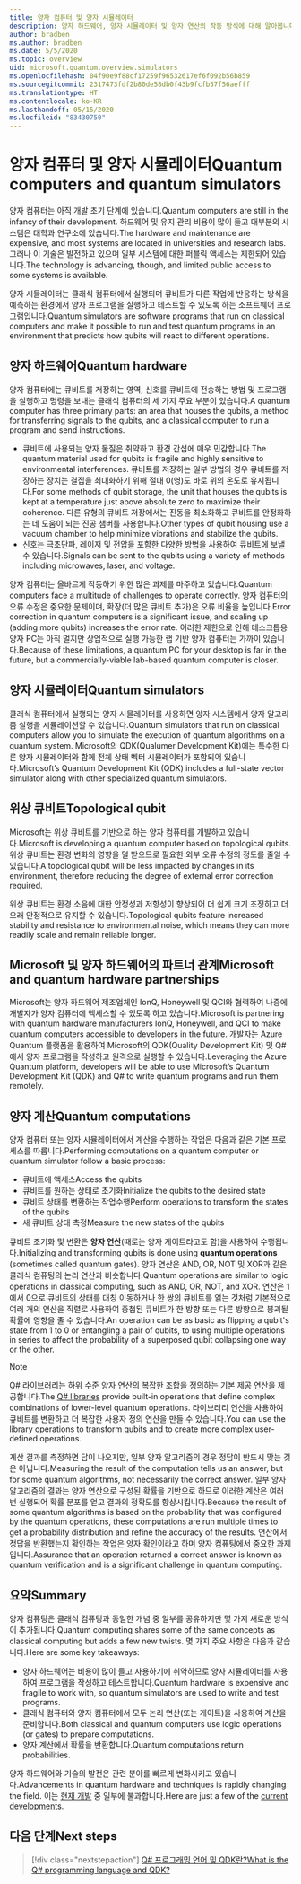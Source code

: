 ```yaml
---
title: 양자 컴퓨터 및 양자 시뮬레이터
description: 양자 하드웨어, 양자 시뮬레이터 및 양자 연산의 작동 방식에 대해 알아봅니다.
author: bradben
ms.author: bradben
ms.date: 5/5/2020
ms.topic: overview
uid: microsoft.quantum.overview.simulators
ms.openlocfilehash: 04f90e9f88cf17259f96532617ef6f092b56b859
ms.sourcegitcommit: 2317473fdf2b80de58db0f43b9fcfb57f56aefff
ms.translationtype: HT
ms.contentlocale: ko-KR
ms.lasthandoff: 05/15/2020
ms.locfileid: "83430750"
---
```

# <a name="quantum-computers-and-quantum-simulators"></a><span data-ttu-id="8f9df-103">양자 컴퓨터 및 양자 시뮬레이터</span><span class="sxs-lookup"><span data-stu-id="8f9df-103">Quantum computers and quantum simulators</span></span>

<span data-ttu-id="8f9df-104">양자 컴퓨터는 아직 개발 초기 단계에 있습니다.</span><span class="sxs-lookup"><span data-stu-id="8f9df-104">Quantum computers are still in the infancy of their development.</span></span> <span data-ttu-id="8f9df-105">하드웨어 및 유지 관리 비용이 많이 들고 대부분의 시스템은 대학과 연구소에 있습니다.</span><span class="sxs-lookup"><span data-stu-id="8f9df-105">The hardware and maintenance are expensive, and most systems are located in universities and research labs.</span></span> <span data-ttu-id="8f9df-106">그러나 이 기술은 발전하고 있으며 일부 시스템에 대한 퍼블릭 액세스는 제한되어 있습니다.</span><span class="sxs-lookup"><span data-stu-id="8f9df-106">The technology is advancing, though, and limited public access to some systems is available.</span></span>

<span data-ttu-id="8f9df-107">양자 시뮬레이터는 클래식 컴퓨터에서 실행되며 큐비트가 다른 작업에 반응하는 방식을 예측하는 환경에서 양자 프로그램을 실행하고 테스트할 수 있도록 하는 소프트웨어 프로그램입니다.</span><span class="sxs-lookup"><span data-stu-id="8f9df-107">Quantum simulators are software programs that run on classical computers and make it possible to run and test quantum programs in an environment that predicts how qubits will react to different operations.</span></span>

## <a name="quantum-hardware"></a><span data-ttu-id="8f9df-108">양자 하드웨어</span><span class="sxs-lookup"><span data-stu-id="8f9df-108">Quantum hardware</span></span>

<span data-ttu-id="8f9df-109">양자 컴퓨터에는 큐비트를 저장하는 영역, 신호를 큐비트에 전송하는 방법 및 프로그램을 실행하고 명령을 보내는 클래식 컴퓨터의 세 가지 주요 부분이 있습니다.</span><span class="sxs-lookup"><span data-stu-id="8f9df-109">A quantum computer has three primary parts: an area that houses the qubits, a method for transferring signals to the qubits, and a classical computer to run a program and send instructions.</span></span>

- <span data-ttu-id="8f9df-110">큐비트에 사용되는 양자 물질은 취약하고 환경 간섭에 매우 민감합니다.</span><span class="sxs-lookup"><span data-stu-id="8f9df-110">The quantum material used for qubits is fragile and highly sensitive to environmental interferences.</span></span> <span data-ttu-id="8f9df-111">큐비트를 저장하는 일부 방법의 경우 큐비트를 저장하는 장치는 결집을 최대화하기 위해 절대 0(영)도 바로 위의 온도로 유지됩니다.</span><span class="sxs-lookup"><span data-stu-id="8f9df-111">For some methods of qubit storage, the unit that houses the qubits is kept at a temperature just above absolute zero to maximize their coherence.</span></span> <span data-ttu-id="8f9df-112">다른 유형의 큐비트 저장에서는 진동을 최소화하고 큐비트를 안정화하는 데 도움이 되는 진공 챔버를 사용합니다.</span><span class="sxs-lookup"><span data-stu-id="8f9df-112">Other types of qubit housing use a vacuum chamber to help minimize vibrations and stabilize the qubits.</span></span>  
- <span data-ttu-id="8f9df-113">신호는 극초단파, 레이저 및 전압을 포함한 다양한 방법을 사용하여 큐비트에 보낼 수 있습니다.</span><span class="sxs-lookup"><span data-stu-id="8f9df-113">Signals can be sent to the qubits using a variety of methods including microwaves, laser, and voltage.</span></span>

<span data-ttu-id="8f9df-114">양자 컴퓨터는 올바르게 작동하기 위한 많은 과제를 마주하고 있습니다.</span><span class="sxs-lookup"><span data-stu-id="8f9df-114">Quantum computers face a multitude of challenges to operate correctly.</span></span> <span data-ttu-id="8f9df-115">양자 컴퓨터의 오류 수정은 중요한 문제이며, 확장(더 많은 큐비트 추가)은 오류 비율을 높입니다.</span><span class="sxs-lookup"><span data-stu-id="8f9df-115">Error correction in quantum computers is a significant issue, and scaling up (adding more qubits) increases the error rate.</span></span> <span data-ttu-id="8f9df-116">이러한 제한으로 인해 데스크톱용 양자 PC는 아직 멀지만 상업적으로 실행 가능한 랩 기반 양자 컴퓨터는 가까이 있습니다.</span><span class="sxs-lookup"><span data-stu-id="8f9df-116">Because of these limitations, a quantum PC for your desktop is far in the future, but a commercially-viable lab-based quantum computer is closer.</span></span>

## <a name="quantum-simulators"></a><span data-ttu-id="8f9df-117">양자 시뮬레이터</span><span class="sxs-lookup"><span data-stu-id="8f9df-117">Quantum simulators</span></span>

<span data-ttu-id="8f9df-118">클래식 컴퓨터에서 실행되는 양자 시뮬레이터를 사용하면 양자 시스템에서 양자 알고리즘 실행을 시뮬레이션할 수 있습니다.</span><span class="sxs-lookup"><span data-stu-id="8f9df-118">Quantum simulators that run on classical computers allow you to simulate the execution of quantum algorithms on a quantum system.</span></span>  <span data-ttu-id="8f9df-119">Microsoft의 QDK(Qualumer Development Kit)에는 특수한 다른 양자 시뮬레이터와 함께 전체 상태 벡터 시뮬레이터가 포함되어 있습니다.</span><span class="sxs-lookup"><span data-stu-id="8f9df-119">Microsoft’s Quantum Development Kit (QDK) includes a full-state vector simulator along with other specialized quantum simulators.</span></span>

## <a name="topological-qubit"></a><span data-ttu-id="8f9df-120">위상 큐비트</span><span class="sxs-lookup"><span data-stu-id="8f9df-120">Topological qubit</span></span>

<span data-ttu-id="8f9df-121">Microsoft는 위상 큐비트를 기반으로 하는 양자 컴퓨터를 개발하고 있습니다.</span><span class="sxs-lookup"><span data-stu-id="8f9df-121">Microsoft is developing a quantum computer based on topological qubits.</span></span> <span data-ttu-id="8f9df-122">위상 큐비트는 환경 변화의 영향을 덜 받으므로 필요한 외부 오류 수정의 정도를 줄일 수 있습니다.</span><span class="sxs-lookup"><span data-stu-id="8f9df-122">A topological qubit will be less impacted by changes in its environment, therefore reducing the degree of external error correction required.</span></span>

<span data-ttu-id="8f9df-123">위상 큐비트는 환경 소음에 대한 안정성과 저항성이 향상되어 더 쉽게 크기 조정하고 더 오래 안정적으로 유지할 수 있습니다.</span><span class="sxs-lookup"><span data-stu-id="8f9df-123">Topological qubits feature increased stability and resistance to environmental noise, which means they can more readily scale and remain reliable longer.</span></span>

## <a name="microsoft-and-quantum-hardware-partnerships"></a><span data-ttu-id="8f9df-124">Microsoft 및 양자 하드웨어의 파트너 관계</span><span class="sxs-lookup"><span data-stu-id="8f9df-124">Microsoft and quantum hardware partnerships</span></span>

<span data-ttu-id="8f9df-125">Microsoft는 양자 하드웨어 제조업체인 IonQ, Honeywell 및 QCI와 협력하여 나중에 개발자가 양자 컴퓨터에 액세스할 수 있도록 하고 있습니다.</span><span class="sxs-lookup"><span data-stu-id="8f9df-125">Microsoft is partnering with quantum hardware manufacturers IonQ, Honeywell, and QCI to make quantum computers accessible to developers in the future.</span></span> <span data-ttu-id="8f9df-126">개발자는 Azure Quantum 플랫폼을 활용하여 Microsoft의 QDK(Quality Development Kit) 및 Q#에서 양자 프로그램을 작성하고 원격으로 실행할 수 있습니다.</span><span class="sxs-lookup"><span data-stu-id="8f9df-126">Leveraging the Azure Quantum platform, developers will be able to use Microsoft’s Quantum Development Kit (QDK) and Q# to write quantum programs and run them remotely.</span></span>

## <a name="quantum-computations"></a><span data-ttu-id="8f9df-127">양자 계산</span><span class="sxs-lookup"><span data-stu-id="8f9df-127">Quantum computations</span></span>

<span data-ttu-id="8f9df-128">양자 컴퓨터 또는 양자 시뮬레이터에서 계산을 수행하는 작업은 다음과 같은 기본 프로세스를 따릅니다.</span><span class="sxs-lookup"><span data-stu-id="8f9df-128">Performing computations on a quantum computer or quantum simulator follow a basic process:</span></span>

- <span data-ttu-id="8f9df-129">큐비트에 액세스</span><span class="sxs-lookup"><span data-stu-id="8f9df-129">Access the qubits</span></span>
- <span data-ttu-id="8f9df-130">큐비트를 원하는 상태로 초기화</span><span class="sxs-lookup"><span data-stu-id="8f9df-130">Initialize the qubits to the desired state</span></span>
- <span data-ttu-id="8f9df-131">큐비트 상태를 변환하는 작업수행</span><span class="sxs-lookup"><span data-stu-id="8f9df-131">Perform operations to transform the states of the qubits</span></span>
- <span data-ttu-id="8f9df-132">새 큐비트 상태 측정</span><span class="sxs-lookup"><span data-stu-id="8f9df-132">Measure the new states of the qubits</span></span>

<span data-ttu-id="8f9df-133">큐비트 초기화 및 변환은 **양자 연산**(때로는 양자 게이트라고도 함)을 사용하여 수행됩니다.</span><span class="sxs-lookup"><span data-stu-id="8f9df-133">Initializing and transforming qubits is done using **quantum operations** (sometimes called quantum gates).</span></span> <span data-ttu-id="8f9df-134">양자 연산은 AND, OR, NOT 및 XOR과 같은 클래식 컴퓨팅의 논리 연산과 비슷합니다.</span><span class="sxs-lookup"><span data-stu-id="8f9df-134">Quantum operations are similar to logic operations in classical computing, such as AND, OR, NOT, and XOR.</span></span> <span data-ttu-id="8f9df-135">연산은 1에서 0으로 큐비트의 상태를 대칭 이동하거나 한 쌍의 큐비트를 얽는 것처럼 기본적으로 여러 개의 연산을 직렬로 사용하여 중첩된 큐비트가 한 방향 또는 다른 방향으로 붕괴될 확률에 영향을 줄 수 있습니다.</span><span class="sxs-lookup"><span data-stu-id="8f9df-135">An operation can be as basic as flipping a qubit's state from 1 to 0 or entangling a pair of qubits, to using multiple operations in series to affect the probability of a superposed qubit collapsing one way or the other.</span></span>

> [!NOTE] 
> <span data-ttu-id="8f9df-136">[Q# 라이브러리](xref:microsoft.quantum.libraries)는 하위 수준 양자 연산의 복잡한 조합을 정의하는 기본 제공 연산을 제공합니다.</span><span class="sxs-lookup"><span data-stu-id="8f9df-136">The [Q# libraries](xref:microsoft.quantum.libraries) provide built-in operations that define complex combinations of lower-level quantum operations.</span></span> <span data-ttu-id="8f9df-137">라이브러리 연산을 사용하여 큐비트를 변환하고 더 복잡한 사용자 정의 연산을 만들 수 있습니다.</span><span class="sxs-lookup"><span data-stu-id="8f9df-137">You can use the library operations to transform qubits and to create more complex user-defined operations.</span></span>  

<span data-ttu-id="8f9df-138">계산 결과를 측정하면 답이 나오지만, 일부 양자 알고리즘의 경우 정답이 반드시 맞는 것은 아닙니다.</span><span class="sxs-lookup"><span data-stu-id="8f9df-138">Measuring the result of the computation tells us an answer, but for some quantum algorithms, not necessarily the correct answer.</span></span> <span data-ttu-id="8f9df-139">일부 양자 알고리즘의 결과는 양자 연산으로 구성된 확률을 기반으로 하므로 이러한 계산은 여러 번 실행되어 확률 분포를 얻고 결과의 정확도를 향상시킵니다.</span><span class="sxs-lookup"><span data-stu-id="8f9df-139">Because the result of some quantum algorithms is based on the probability that was configured by the quantum operations, these computations are run multiple times to get a probability distribution and refine the accuracy of the results.</span></span>  <span data-ttu-id="8f9df-140">연산에서 정답을 반환했는지 확인하는 작업은 양자 확인이라고 하며 양자 컴퓨팅에서 중요한 과제입니다.</span><span class="sxs-lookup"><span data-stu-id="8f9df-140">Assurance that an operation returned a correct answer is known as quantum verification and is a significant challenge in quantum computing.</span></span>

## <a name="summary"></a><span data-ttu-id="8f9df-141">요약</span><span class="sxs-lookup"><span data-stu-id="8f9df-141">Summary</span></span>

<span data-ttu-id="8f9df-142">양자 컴퓨팅은 클래식 컴퓨팅과 동일한 개념 중 일부를 공유하지만 몇 가지 새로운 방식이 추가됩니다.</span><span class="sxs-lookup"><span data-stu-id="8f9df-142">Quantum computing shares some of the same concepts as classical computing but adds a few new twists.</span></span> <span data-ttu-id="8f9df-143">몇 가지 주요 사항은 다음과 같습니다.</span><span class="sxs-lookup"><span data-stu-id="8f9df-143">Here are some key takeaways:</span></span>

- <span data-ttu-id="8f9df-144">양자 하드웨어는 비용이 많이 들고 사용하기에 취약하므로 양자 시뮬레이터를 사용하여 프로그램을 작성하고 테스트합니다.</span><span class="sxs-lookup"><span data-stu-id="8f9df-144">Quantum hardware is expensive and fragile to work with, so quantum simulators are used to write and test programs.</span></span>
- <span data-ttu-id="8f9df-145">클래식 컴퓨터와 양자 컴퓨터에서 모두 논리 연산(또는 게이트)을 사용하여 계산을 준비합니다.</span><span class="sxs-lookup"><span data-stu-id="8f9df-145">Both classical and quantum computers use logic operations (or gates) to prepare computations.</span></span>
- <span data-ttu-id="8f9df-146">양자 계산에서 확률을 반환합니다.</span><span class="sxs-lookup"><span data-stu-id="8f9df-146">Quantum computations return probabilities.</span></span>

<span data-ttu-id="8f9df-147">양자 하드웨어와 기술의 발전은 관련 분야를 빠르게 변화시키고 있습니다.</span><span class="sxs-lookup"><span data-stu-id="8f9df-147">Advancements in quantum hardware and techniques is rapidly changing the field.</span></span> <span data-ttu-id="8f9df-148">이는 [현재 개발](https://phys.org/search/?search=quantum+computer&s=0) 중 일부에 불과합니다.</span><span class="sxs-lookup"><span data-stu-id="8f9df-148">Here are just a few of the [current developments](https://phys.org/search/?search=quantum+computer&s=0).</span></span>

## <a name="next-steps"></a><span data-ttu-id="8f9df-149">다음 단계</span><span class="sxs-lookup"><span data-stu-id="8f9df-149">Next steps</span></span>

> [!div class="nextstepaction"]
> [<span data-ttu-id="8f9df-150">Q# 프로그래밍 언어 및 QDK란?</span><span class="sxs-lookup"><span data-stu-id="8f9df-150">What is the Q# programming language and QDK?</span></span>](xref:microsoft.quantum.overview.q-sharp)